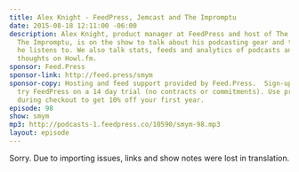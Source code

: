 ```yaml
---
title: Alex Knight - FeedPress, Jemcast and The Impromptu
date: 2015-08-18 12:11:00 -06:00
description: Alex Knight, product manager at FeedPress and host of The Jemcast and
  The Impromptu, is on the show to talk about his podcasting gear and the podcasts
  he listens to. We also talk stats, feeds and analytics of podcasts and share our
  thoughts on Howl.fm.
sponsor: Feed.Press
sponsor-link: http://feed.press/smym
sponsor-copy: Hosting and feed support provided by Feed.Press.  Sign-up today and
  try FeedPress on a 14 day trial (no contracts or commitments). Use promo code "smym"
  during checkout to get 10% off your first year.
episode: 98
show: smym
mp3: http://podcasts-1.feedpress.co/10590/smym-98.mp3
layout: episode
---
```


Sorry. Due to importing issues, links and show notes were lost in translation.
